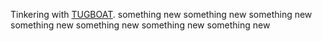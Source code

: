 Tinkering with [TUGBOAT](https://www.tugboat.qa).
something new
something new
something new
something new
something new
something new
something new
